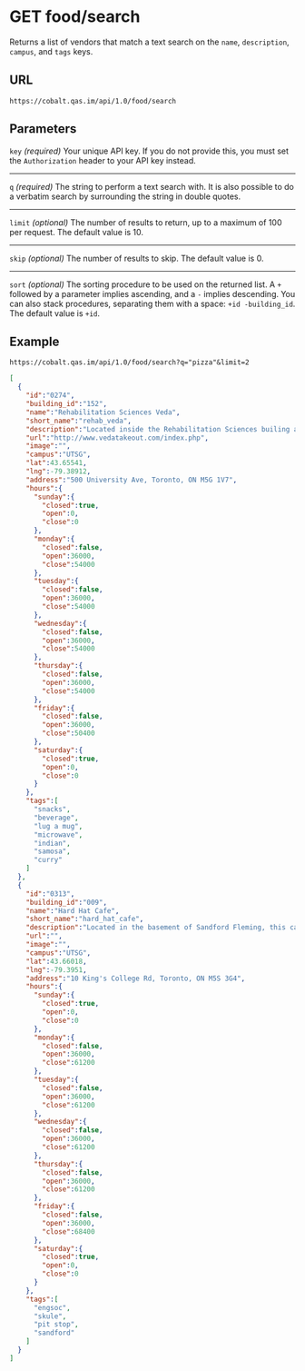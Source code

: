 # GET food/search

Returns a list of vendors that match a text search on the `name`, `description`, `campus`, and `tags` keys.

## URL

```
https://cobalt.qas.im/api/1.0/food/search
```

## Parameters

`key` _(required)_
Your unique API key. If you do not provide this, you must set the `Authorization` header to your API key instead.
- - -
`q` _(required)_
The string to perform a text search with. It is also possible to do a verbatim search by surrounding the string in double quotes.
- - -
`limit` _(optional)_
The number of results to return, up to a maximum of 100 per request. The default value is 10.
- - -
`skip` _(optional)_
The number of results to skip. The default value is 0.
- - -
`sort` _(optional)_
The sorting procedure to be used on the returned list. A `+` followed by a parameter implies ascending, and a `-` implies descending. You can also stack procedures, separating them with a space: `+id -building_id`. The default value is `+id`.

## Example

```
https://cobalt.qas.im/api/1.0/food/search?q="pizza"&limit=2
```

```json
[
  {
    "id":"0274",
    "building_id":"152",
    "name":"Rehabilitation Sciences Veda",
    "short_name":"rehab_veda",
    "description":"Located inside the Rehabilitation Sciences builing at 500 University Avenue, Veda offers Indian takeout. Catering available 416-961-9797. Menu includes hot meals and snacks like curries, sandwiches, pizzas & samosas. Halal & Vegan options available.",
    "url":"http://www.vedatakeout.com/index.php",
    "image":"",
    "campus":"UTSG",
    "lat":43.65541,
    "lng":-79.38912,
    "address":"500 University Ave, Toronto, ON M5G 1V7",
    "hours":{
      "sunday":{
        "closed":true,
        "open":0,
        "close":0
      },
      "monday":{
        "closed":false,
        "open":36000,
        "close":54000
      },
      "tuesday":{
        "closed":false,
        "open":36000,
        "close":54000
      },
      "wednesday":{
        "closed":false,
        "open":36000,
        "close":54000
      },
      "thursday":{
        "closed":false,
        "open":36000,
        "close":54000
      },
      "friday":{
        "closed":false,
        "open":36000,
        "close":50400
      },
      "saturday":{
        "closed":true,
        "open":0,
        "close":0
      }
    },
    "tags":[
      "snacks",
      "beverage",
      "lug a mug",
      "microwave",
      "indian",
      "samosa",
      "curry"
    ]
  },
  {
    "id":"0313",
    "building_id":"009",
    "name":"Hard Hat Cafe",
    "short_name":"hard_hat_cafe",
    "description":"Located in the basement of Sandford Fleming, this cafe is owned and operated by the Engineering Society. Offerings include coffee, baked goods, pizza, frozen entrees, beverages and snacks.",
    "url":"",
    "image":"",
    "campus":"UTSG",
    "lat":43.66018,
    "lng":-79.3951,
    "address":"10 King's College Rd, Toronto, ON M5S 3G4",
    "hours":{
      "sunday":{
        "closed":true,
        "open":0,
        "close":0
      },
      "monday":{
        "closed":false,
        "open":36000,
        "close":61200
      },
      "tuesday":{
        "closed":false,
        "open":36000,
        "close":61200
      },
      "wednesday":{
        "closed":false,
        "open":36000,
        "close":61200
      },
      "thursday":{
        "closed":false,
        "open":36000,
        "close":61200
      },
      "friday":{
        "closed":false,
        "open":36000,
        "close":68400
      },
      "saturday":{
        "closed":true,
        "open":0,
        "close":0
      }
    },
    "tags":[
      "engsoc",
      "skule",
      "pit stop",
      "sandford"
    ]
  }
]
```
